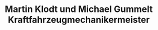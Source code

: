 ---
title: "Martin Klodt und Michael Gummelt Kraftfahrzeugmechanikermeister"
url: /lehrte/martin-klodt-und-michael-gummelt-kraftfahrzeugmechanikermeister/
shop: Autowerkstatt
---